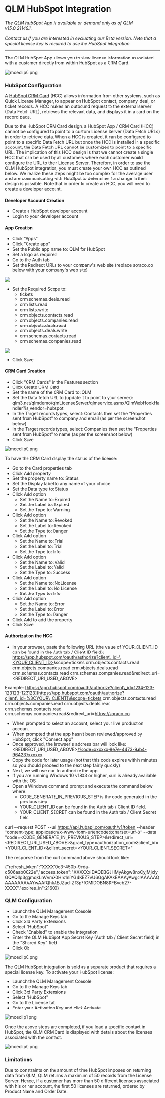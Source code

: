 # QLM HubSpot Integration

_The QLM HubSpot App is available on demand only as of QLM v15.0.21149.1._\
\
_Contact us if you are interested in evaluating our Beta version. Note that a special license key is required to use the HubSpot integration._

***

The QLM HubSpot App allows you to view license information associated with a customer directly from within HubSpot as a CRM Card.

&#x20;

![mceclip0.png](https://support.soraco.co/hc/article\_attachments/360096913852)

&#x20;

### HubSpot Configuration

A [HubSpot CRM Card](https://developers.hubspot.com/docs/api/crm/extensions/custom-cards) (HCC) allows information from other systems, such as Quick License Manager, to appear on HubSpot contact, company, deal, or ticket records. A HCC makes an outbound request to the external server (Data Fetch URL), retrieves the relevant data, and displays it in a card on the record page.&#x20;

Due to the HubSpot CRM Card design, a HubSpot App / CRM Card (HCC) cannot be configured to point to a custom License Server (Data Fetch URLs) in order to retrieve data. When a HCC is created, it can be configured to point to a specific Data Fetch URL but once the HCC is installed in a specific account, the Data Fetch URL cannot be customized to point to a specific URL. The implication of this HCC design is that we cannot create a  single HCC that can be used by all customers where each customer would configure the URL to their License Server. Therefore, in order to use the QLM HubSpot integration, you must create your own HCC as outlined below. We realize these steps might be too complex for the average user and are communicating with HubSpot to determine if a change in their design is possible. Note that in order to create an HCC, you will need to create a developer account.

&#x20;

#### Developer Account Creation

* Create a HubSpot developer account
* Login to your developer account&#x20;

#### App Creation

* Click "Apps"
* Click "Create app"
* Set the Public app name to: QLM for HubSpot
* Set a logo as required
* Go to the Auth tab
* Set the Redirect URLs to your company's web site (replace soraco.co below with your company's web site)

![](https://support.soraco.co/hc/article\_attachments/16866065365012)

&#x20;

* Set the Required Scope to:
  * tickets
  * crm.schemas.deals.read
  * crm.lists.read
  * crm.lists.write
  * crm.objects.contacts.read
  * crm.objects.companies.read
  * crm.objects.deals.read
  * crm.objects.deals.write
  * crm.schemas.contacts.read
  * crm.schemas.companies.read

![](https://support.soraco.co/hc/article\_attachments/16866056874132)

* Click Save

#### CRM Card Creation

* Click "CRM Cards" in the Features section
* Click Create CRM Card
* Set the name of the CRM Card to: QLM
* Set the Data fetch URL to (update it to point to your server): qlm3.net/qlmdemo/qlmLicenseServer/qlmservice.asmx/QlmWebHookHandler?is\_vendor=hubspot
* In the Target records types, select: Contacts then set the "Properties sent from HubSpot" to company and email (as per the screenshot below)
* In the Target records types, select: Companies then set the "Properties sent from HubSpot" to name (as per the screenshot below)
* Click Save

![mceclip0.png](https://support.soraco.co/hc/article\_attachments/360097054172)

To have the CRM Card display the status of the license:

* Go to the Card properties tab
* Click Add property
* Set the property name to: Status
* Set the Display label to any name of your choice
* Set the Data type to: Status
* Click Add option
  * Set the Name to: Expired
  * Set the Label to: Expired
  * Set the Type to: Warning
* Click Add option
  * Set the Name to: Revoked
  * Set the Label to: Revoked
  * Set the Type to: Danger
* Click Add option
  * Set the Name to: Trial
  * Set the Label to: Trial
  * Set the Type to: Info
* Click Add option
  * Set the Name to: Valid
  * Set the Label to: Valid
  * Set the Type to: Success
* Click Add option
  * Set the Name to: NoLicense
  * Set the Label to: No License
  * Set the Type to: Info
* Click Add option
  * Set the Name to: Error
  * Set the Label to: Error
  * Set the Type to: Danger
* Click Add to add the property
* Click Save

#### Authorization the HCC

* In your browser, paste the following URL (the value of YOUR\_CLIENT\_ID can be found in the Auth tab / Client ID field): [https://app.hubspot.com/oauth/authorize?client\_id=\<YOUR\_CLIENT\_ID>](https://app.hubspot.com/oauth/authorize?client\_id=%3CYOUR\_CLIENT)\&scope=tickets crm.objects.contacts.read crm.objects.companies.read crm.objects.deals.read crm.schemas.contacts.read crm.schemas.companies.read\&redirect\_uri=\<REDIRECT\_URI\_USED\_ABOVE>

&#x20;         Example: [https://app.hubspot.com/oauth/authorize?client\_id=1234-123-123123-123123](https://app.hubspot.com/oauth/authorize?client\_id=%3CYOUR\_CLIENT)\&scope=tickets crm.objects.contacts.read crm.objects.companies.read crm.objects.deals.read crm.schemas.contacts.read crm.schemas.companies.read\&redirect\_uri=https://soraco.co

* When prompted to select an account, select your live production account
* When prompted that the app hasn't been reviewed/approved by HubSpot, click "Connect app"
* Once approved, the browser's address bar will look like: \<REDIRECT\_URI\_USED\_ABOVE>[/?code=xxxxxx-8e7e-4473-9ab4-964237xxxxxx](https://qlmhubspot.free.beeceptor.com/?code=xxxxxx-8e7e-4473-9ab4-964237xxxxxx)
* Copy the code for later usage (not that this code expires within minutes so you should proceed to the next step fairly quickly)
* Next, we will use curl to authorize the app
* If you are running Windows 10 v1803 or higher, curl is already available with the OS
* Open a Windows command prompt and execute the command below where:
  * CODE\_GENERATE\_IN\_PREVIOUS\_STEP is the code generated in the previous step
  * YOUR\_CLIENT\_ID can be found in the Auth tab / Client ID field.
  * YOUR\_CLIENT\_SECRET can be found in the Auth tab / Client Secret field.

curl --request POST --url https://api.hubapi.com/oauth/v1/token --header "content-type: application/x-www-form-urlencoded;charset=utf-8" --data "code=\<CODE\_GENERATE\_IN\_PREVIOUS\_STEP>\&redirect\_uri=\<REDIRECT\_URI\_USED\_ABOVE>\&grant\_type=authorization\_code\&client\_id=\<YOUR\_CLIENT\_ID>\&client\_secret=\<YOUR\_CLIENT\_SECRET>"

&#x20;

The response from the curl command above should look like:

{"refresh\_token":"XXXX10c3-450b-9eda-c506aab0022e","access\_token":"XXXXXxIDAQEBGJHMyAkgw8npCyjMjxIyGQAQllp3ggmqkLnVvmX0HIx1niYG4KEZ7vU6GgAKAkEAAAyAwgcIAAAAAQAAAAAAAAAYwAAfQhkAEJZad-Zf3p7fGMlDOBN8DFBvcb27-XXXX","expires\_in":21600}

&#x20;

### QLM Configuration

* Launch the QLM Management Console
* Go to the Manage Keys tab
* Click 3rd Party Extensions
* Select "HubSpot"
* Check "Enabled" to enable the integration
* Enter the QLM HubSpot App Secret Key (Auth tab / Client Secret field) in the "Shared Key" field
* Click Ok

![mceclip0.png](https://support.soraco.co/hc/article\_attachments/9859228626196)

The QLM HubSpot integration is sold as a separate product that requires a special license key.  To activate your HubSpot license:

* Launch the QLM Management Console
* Go to the Manage Keys tab
* Click 3rd Party Extensions
* Select "HubSpot"
* Go to the License tab
* Enter your Activation Key and click Activate

![mceclip1.png](https://support.soraco.co/hc/article\_attachments/9859253842580)

&#x20;

Once the above steps are completed, if you load a specific contact in HubSpot, the QLM CRM Card is displayed with details about the licenses associated with the contact.

![mceclip0.png](https://support.soraco.co/hc/article\_attachments/360096913852)

### Limitations

Due to constraints on the amount of time HubSpot imposes on returning data from QLM, QLM returns a maximum of 50 records from the License Server. Hence, if a customer has more than 50 different licenses associated with his or her account, the first 50 licenses are returned, ordered by Product Name and Order Date.

